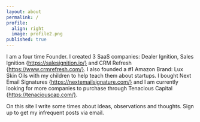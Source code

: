 ```yaml
---
layout: about
permalink: /
profile:
  align: right
  image: profile2.png
published: true
---
```

I am a four time Founder. I created 3 SaaS companies: Dealer Ignition, Sales Ignition {https://salesignition.io/} and CRM Refresh {https://www.crmrefresh.com/}. I also founded a #1 Amazon Brand: Lux Skin Oils with my children to help teach them about startups. I bought Next Email Signatures {https://nextemailsignature.com/} and I am currently looking for more companies to purchase through Tenacious Capital {https://tenaciouscap.com/}. 

On this site I write some times about ideas, observations and thoughts. Sign up to get my infrequent posts via email. 
